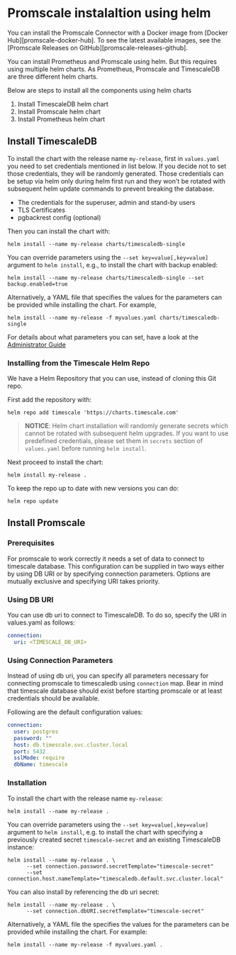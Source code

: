 # Promscale instalaltion using helm

You can install the Promscale Connector with a Docker image from
[Docker Hub][promscale-docker-hub]. To see the latest available images, see
the [Promscale Releases on GitHub][promscale-releases-github].

You can install Prometheus and Promscale using helm. But this requires using multiple helm charts. As Prometheus, Promscale and TimescaleDB are three different helm charts.

Below are steps to install all the components using helm charts

1. Install TimescaleDB helm chart
2. Install Promscale helm chart
3. Install Prometheus helm chart

## Install TimescaleDB

To install the chart with the release name `my-release`, first  in `values.yaml` you need to set credentials mentioned in list
below. If you decide not to set those credentials, they will be randomly generated. Those credentials can be setup via helm only
during helm first run and they won't be rotated with subsequent helm update commands to prevent breaking the database.

* The credentials for the superuser, admin and stand-by users
* TLS Certificates
* pgbackrest config (optional)

Then you can install the chart with:
```console
helm install --name my-release charts/timescaledb-single
```

You can override parameters using the `--set key=value[,key=value]` argument to `helm install`,
e.g., to install the chart with backup enabled:

```console
helm install --name my-release charts/timescaledb-single --set backup.enabled=true
```

Alternatively, a YAML file that specifies the values for the parameters can be provided while installing the chart. For example,
```console
helm install --name my-release -f myvalues.yaml charts/timescaledb-single
```

For details about what parameters you can set, have a look at the [Administrator Guide](admin-guide.md#configure)

### Installing from the Timescale Helm Repo

We have a Helm Repository that you can use, instead of cloning this Git repo.

First add the repository with:
```console
helm repo add timescale 'https://charts.timescale.com'
```
> **NOTICE**: Helm chart installation will randomly generate secrets which cannot be rotated with subsequent helm upgrades.
If you want to use predefined credentials, please set them in `secrets` section of `values.yaml` before running `helm install`.

Next proceed to install the chart:

```console
helm install my-release .
```

To keep the repo up to date with new versions you can do:
```console
helm repo update
```

## Install Promscale

### Prerequisites

For promscale to work correctly it needs a set of data to connect to timescale database. This
configuration can be supplied in two ways either by using DB URI or by specifying connection
parameters. Options are mutually exclusive and specifying URI takes priority.

### Using DB URI

You can use db uri to connect to TimescaleDB. To do so, specify the URI in values.yaml as follows:
```yaml
connection:
  uri: <TIMESCALE_DB_URI>
```

### Using Connection Parameters

Instead of using db uri, you can specify all parameters necessary for connecting promscale to timescaledb using `connection` map.
Bear in mind that timescale database should exist before starting promscale or at least credentials should be available.

Following are the default configuration values:

```yaml
connection:
  user: postgres
  password: ""
  host: db.timescale.svc.cluster.local
  port: 5432
  sslMode: require
  dbName: timescale
```

### Installation

To install the chart with the release name `my-release`:
```shell script
helm install --name my-release .
```

You can override parameters using the `--set key=value[,key=value]` argument
to `helm install`, e.g. to install the chart with specifying a previously created
secret `timescale-secret` and an existing TimescaleDB instance:
```shell script
helm install --name my-release . \
      --set connection.password.secretTemplate="timescale-secret"
      --set connection.host.nameTemplate="timescaledb.default.svc.cluster.local"
```

You can also install by referencing the db uri secret:

```shell script
helm install --name my-release . \
      --set connection.dbURI.secretTemplate="timescale-secret"
```

Alternatively, a YAML file the specifies the values for the parameters can be provided
while installing the chart. For example:
```shell script
helm install --name my-release -f myvalues.yaml .
```
